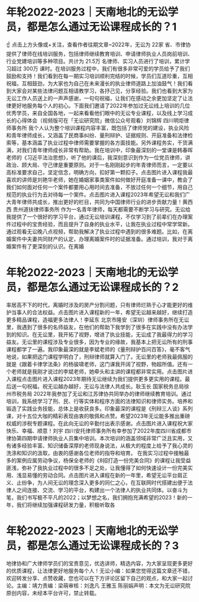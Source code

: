 # 年轮2022-2023｜天南地北的无讼学员，都是怎么通过无讼课程成长的？1

☝ 点击上方头像或+关注，查看作者往期文章~2022年，无讼为 22家 省、市律协提供了律师在线培训服务，包括律师继续教育培训、申请律师执业人员岗前培训、行业党建培训等多种项目。共计为 21.5万 名律师、实习人员进行了培训，累计学习超过 300万 课时。在培训服务过程中，我们有很多非常可爱的学员给予了我们鼓励和支持！我们看到在每一期实习培训顺利完结的时候，学员们互道珍重，互相祝福，互相鼓劲，为大家也为自己在未来漫长的执业律师道路上加油鼓气！我们看到大家会对某些法律问题互相请教学习，各抒己见，分享经验。我们也看到大家为无讼工作人员送上的一声声感谢，一句句祝福，让我们在感动之余更加坚定了让法律更好地服务每个人的初心。下面我们邀请了2022年参加过无讼线上培训的几位优秀学员，来自全国各地，一起来看看他们眼中的无讼专业课程，以及线上学习成长的心得体会（视频版可在「无讼研究院」微信公众号观看）刘锦辉 四川明炬律师事务所 我个人认为整个培训课程内容丰富，既包括了律师党的建设，执业风险和青年律师成长，又涵盖了民商事纠纷、量刑辩护、证据规则、开庭准备和法律检索等，基本涵盖了执业过程中律师需要掌握的各方面技能。另外课程务实，干货满满，对我们青年律师成长非常有帮助。我在培训中，印象最深刻的一堂课是韩春晖老师的《习近平法治思想》，听了他的课后，我深刻意识到作为一位党员律师，讲政治、顾大局、守己律是重要原则。对于一名刚刚起步的年青律师而言，一定要以高标准要求自己，坚定信念，明确方向，扣好第一颗扣子。点击图片进入课程我最喜欢的讲师是刘艳华老师，她在婚姻家事类案件如何做好开庭准备一课中，教会了我们如何面对任何一个案件都要用心用时间去准备，不放过任何一个细节，用自己规范的执业行为去对待每一个案件。点击图片进入课程2023年希望无讼和我们广大青年律师共成长，推出更好的栏目，共同为中国律师行业的进步贡献力量！黄西西 贵州道扶律师事务所 作为一名青年律师，每天都需要不断学习与研究。无讼给我提供了一个很好的学习平台，通过无讼培训课程，不仅学习到了前辈们在办理案件过程中的宝贵经验，而且提升了自身的执业水平，让我在执业过程中常学常新。通过观看无讼晚八点视频，帮助我解决了执业过程中遇到的很多难题。比如，在离婚案件中夫妻共同财产的认定，办理离婚案件时的证据准备。通过培训，我对于离婚案件有了更深刻的认识。在离婚

# 年轮2022-2023｜天南地北的无讼学员，都是怎么通过无讼课程成长的？2

率居高不下的时代，离婚时涉及的房产分割问题，只有律师烂熟于心才能更好的维护当事人的合法权益。点击图片进入课程新的一年，希望无讼越来越好，继续打造更多精品课程，造福更多法律人！李延东 北京市隆安（深圳）律师事务所在无讼里，我遇到了很多的名师益友，在他们的帮助下我学到了很多在实践中没有办法学到的知识。在无讼里，我开拓了视野，增进了执业技能，无讼成了我最得力的学习益友。无讼里的课程涉及专业很多，因为专业的缘故，我基本上把无讼所有的刑事课程都学了一遍。我印象最深的就是李斌老师的《量刑辩护百问百答》，毫不客气地说，如果把这门课程学明白了，刑辩律师就算入门了。无讼里的老师我最佩服的就是《跟着卡律学法条》的杨骏啸老师，这门课我开阔了视野，物超所值。还有一个老师就是我刚才说过的李斌老师，她牵头和主讲的课程都非常实用。点击图片进入课程点击图片进入课程2023年期待无讼继续为我们提供更多更实用的课程。最后送一句祝福，祝无讼越办越好，无讼与法律人共成长。耿玉长 国家税务总局徐州市税务局 2022年我参加了无讼和江苏律协共同举办的律师继续教育培训。通过培训，我系统学习了刑、民、行等实体和程序方面的法律知识和律师实务。培养和锻造了实践业务技能，总体上是收获良多。印象最深的课程是《刑辩三人谈》系列课，对十五位大咖的精彩表现由衷的敬佩和点赞。希望2023年无讼能多推出重磅权威的涉税专题课程。在此向无讼的辛勤付出表示感谢。点击图片进入课程祝大家快乐、幸福、顺意！刘宇 四川安托律师事务所有幸参加了2022年度四川省成都市律协第四期申请律师执业人员集中培训。本次培训的涵盖领域非常广泛且实用，又有诸多经验丰富、知识储备深厚的老师现身说法，从极大的程度上给予了我心灵的洗涤和知识的汲取，由衷的感谢各位老师的指导和培育。 在我实习过程中接触最多的案例应属劳动争议，杨保全老师的《8招打造一份完美合同》的课程让我受益匪浅，弥补了我执业过程中的很多不足之处，让我懂得了如何快速设计一份完美实用、浅显易懂的劳动合同。点击图片进入课程在新的一年里，希望无讼平台肩正义、止纷争，为人间无讼的理念深入更多的同仁之心，在互联网时代搭建出便于法律人之间连接、交流、学习的平台，构建出一个法律人的执业共同体。以奋斗为笔，我们书写极不平凡的2022；以梦想之名，我们拥抱充满希望的2023！新的一年，我们将继续加强课程研发力量，积极听取各

# 年轮2022-2023｜天南地北的无讼学员，都是怎么通过无讼课程成长的？3

地律协和广大律师学员们的宝贵意见，优选讲师，精选内容，为大家呈现更多更好的优质课程，让法律更好地服务每个人！无讼小编：如果您觉得这篇文章还不错，欢迎转发分享、点赞收藏，您也可以在下方评论区留下自己的观点，和大家一起讨论。主编：靖力责编：梁萌审核：刘逸凡 王雅玉 陈丽娟声明：本文为无讼研究院原创内容，未经本平台许可，禁止转载。

